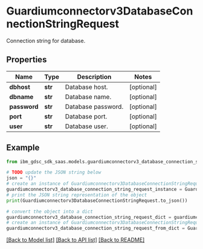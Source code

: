 # Guardiumconnectorv3DatabaseConnectionStringRequest

Connection string for database.

## Properties

Name | Type | Description | Notes
------------ | ------------- | ------------- | -------------
**dbhost** | **str** | Database host. | [optional] 
**dbname** | **str** | Database name. | [optional] 
**password** | **str** | Database password. | [optional] 
**port** | **str** | Database port. | [optional] 
**user** | **str** | Database user. | [optional] 

## Example

```python
from ibm_gdsc_sdk_saas.models.guardiumconnectorv3_database_connection_string_request import Guardiumconnectorv3DatabaseConnectionStringRequest

# TODO update the JSON string below
json = "{}"
# create an instance of Guardiumconnectorv3DatabaseConnectionStringRequest from a JSON string
guardiumconnectorv3_database_connection_string_request_instance = Guardiumconnectorv3DatabaseConnectionStringRequest.from_json(json)
# print the JSON string representation of the object
print(Guardiumconnectorv3DatabaseConnectionStringRequest.to_json())

# convert the object into a dict
guardiumconnectorv3_database_connection_string_request_dict = guardiumconnectorv3_database_connection_string_request_instance.to_dict()
# create an instance of Guardiumconnectorv3DatabaseConnectionStringRequest from a dict
guardiumconnectorv3_database_connection_string_request_from_dict = Guardiumconnectorv3DatabaseConnectionStringRequest.from_dict(guardiumconnectorv3_database_connection_string_request_dict)
```
[[Back to Model list]](../README.md#documentation-for-models) [[Back to API list]](../README.md#documentation-for-api-endpoints) [[Back to README]](../README.md)


